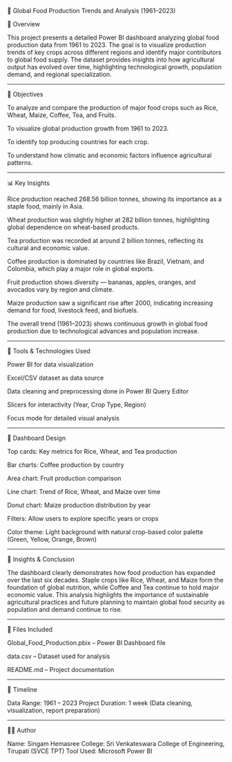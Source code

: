 🌾 Global Food Production Trends and Analysis (1961–2023)

📘 Overview

This project presents a detailed Power BI dashboard analyzing global food production data from 1961 to 2023. The goal is to visualize production trends of key crops across different regions and identify major contributors to global food supply.
The dataset provides insights into how agricultural output has evolved over time, highlighting technological growth, population demand, and regional specialization.


---

🎯 Objectives

To analyze and compare the production of major food crops such as Rice, Wheat, Maize, Coffee, Tea, and Fruits.

To visualize global production growth from 1961 to 2023.

To identify top producing countries for each crop.

To understand how climatic and economic factors influence agricultural patterns.



---

📊 Key Insights

Rice production reached 268.56 billion tonnes, showing its importance as a staple food, mainly in Asia.

Wheat production was slightly higher at 282 billion tonnes, highlighting global dependence on wheat-based products.

Tea production was recorded at around 2 billion tonnes, reflecting its cultural and economic value.

Coffee production is dominated by countries like Brazil, Vietnam, and Colombia, which play a major role in global exports.

Fruit production shows diversity — bananas, apples, oranges, and avocados vary by region and climate.

Maize production saw a significant rise after 2000, indicating increasing demand for food, livestock feed, and biofuels.

The overall trend (1961–2023) shows continuous growth in global food production due to technological advances and population increase.



---

🧠 Tools & Technologies Used

Power BI for data visualization

Excel/CSV dataset as data source

Data cleaning and preprocessing done in Power BI Query Editor

Slicers for interactivity (Year, Crop Type, Region)

Focus mode for detailed visual analysis



---

🎨 Dashboard Design

Top cards: Key metrics for Rice, Wheat, and Tea production

Bar charts: Coffee production by country

Area chart: Fruit production comparison

Line chart: Trend of Rice, Wheat, and Maize over time

Donut chart: Maize production distribution by year

Filters: Allow users to explore specific years or crops

Color theme: Light background with natural crop-based color palette (Green, Yellow, Orange, Brown)



---

🧩 Insights & Conclusion

The dashboard clearly demonstrates how food production has expanded over the last six decades.
Staple crops like Rice, Wheat, and Maize form the foundation of global nutrition, while Coffee and Tea continue to hold major economic value.
This analysis highlights the importance of sustainable agricultural practices and future planning to maintain global food security as population and demand continue to rise.


---

📁 Files Included

Global_Food_Production.pbix – Power BI Dashboard file

data.csv – Dataset used for analysis

README.md – Project documentation



---

📅 Timeline

Data Range: 1961 – 2023
Project Duration: 1 week (Data cleaning, visualization, report preparation)


---

👩‍💻 Author

Name: Singam Hemasree
College: Sri Venkateswara College of Engineering, Tirupati (SVCE TPT)
Tool Used: Microsoft Power BI
